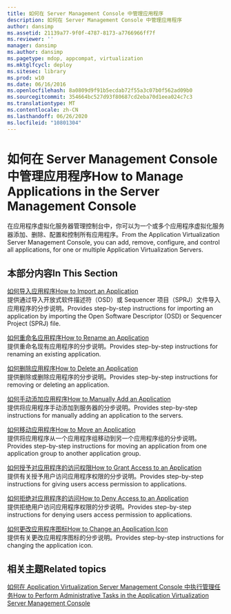 ```yaml
---
title: 如何在 Server Management Console 中管理应用程序
description: 如何在 Server Management Console 中管理应用程序
author: dansimp
ms.assetid: 21139a77-9f0f-4787-8173-a7766966ff7f
ms.reviewer: ''
manager: dansimp
ms.author: dansimp
ms.pagetype: mdop, appcompat, virtualization
ms.mktglfcycl: deploy
ms.sitesec: library
ms.prod: w10
ms.date: 06/16/2016
ms.openlocfilehash: 8a0809d9f91b5ecdab72f55a3c07b0f562ad09b0
ms.sourcegitcommit: 354664bc527d93f80687cd2eba70d1eea024c7c3
ms.translationtype: MT
ms.contentlocale: zh-CN
ms.lasthandoff: 06/26/2020
ms.locfileid: "10801304"
---
```

# <span data-ttu-id="46604-103">如何在 Server Management Console 中管理应用程序</span><span class="sxs-lookup"><span data-stu-id="46604-103">How to Manage Applications in the Server Management Console</span></span>


<span data-ttu-id="46604-104">在应用程序虚拟化服务器管理控制台中，你可以为一个或多个应用程序虚拟化服务器添加、删除、配置和控制所有应用程序。</span><span class="sxs-lookup"><span data-stu-id="46604-104">From the Application Virtualization Server Management Console, you can add, remove, configure, and control all applications, for one or multiple Application Virtualization Servers.</span></span>

## <span data-ttu-id="46604-105">本部分内容</span><span class="sxs-lookup"><span data-stu-id="46604-105">In This Section</span></span>


<a href="" id="how-to-import-an-application"></a>[<span data-ttu-id="46604-106">如何导入应用程序</span><span class="sxs-lookup"><span data-stu-id="46604-106">How to Import an Application</span></span>](how-to-import-an-applicationserver.md)  
<span data-ttu-id="46604-107">提供通过导入开放式软件描述符（OSD）或 Sequencer 项目（SPRJ）文件导入应用程序的分步说明。</span><span class="sxs-lookup"><span data-stu-id="46604-107">Provides step-by-step instructions for importing an application by importing the Open Software Descriptor (OSD) or Sequencer Project (SPRJ) file.</span></span>

<a href="" id="how-to-rename-an-application"></a>[<span data-ttu-id="46604-108">如何重命名应用程序</span><span class="sxs-lookup"><span data-stu-id="46604-108">How to Rename an Application</span></span>](how-to-rename-an-application.md)  
<span data-ttu-id="46604-109">提供重命名现有应用程序的分步说明。</span><span class="sxs-lookup"><span data-stu-id="46604-109">Provides step-by-step instructions for renaming an existing application.</span></span>

<a href="" id="how-to-delete-an-application"></a>[<span data-ttu-id="46604-110">如何删除应用程序</span><span class="sxs-lookup"><span data-stu-id="46604-110">How to Delete an Application</span></span>](how-to-delete-an-application-server.md)  
<span data-ttu-id="46604-111">提供删除或删除应用程序的分步说明。</span><span class="sxs-lookup"><span data-stu-id="46604-111">Provides step-by-step instructions for removing or deleting an application.</span></span>

<a href="" id="how-to-manually-add-an-application"></a>[<span data-ttu-id="46604-112">如何手动添加应用程序</span><span class="sxs-lookup"><span data-stu-id="46604-112">How to Manually Add an Application</span></span>](how-to-manually-add-an-application.md)  
<span data-ttu-id="46604-113">提供将应用程序手动添加到服务器的分步说明。</span><span class="sxs-lookup"><span data-stu-id="46604-113">Provides step-by-step instructions for manually adding an application to the servers.</span></span>

<a href="" id="how-to-move-an-application"></a>[<span data-ttu-id="46604-114">如何移动应用程序</span><span class="sxs-lookup"><span data-stu-id="46604-114">How to Move an Application</span></span>](how-to-move-an-application.md)  
<span data-ttu-id="46604-115">提供将应用程序从一个应用程序组移动到另一个应用程序组的分步说明。</span><span class="sxs-lookup"><span data-stu-id="46604-115">Provides step-by-step instructions for moving an application from one application group to another application group.</span></span>

<a href="" id="how-to-grant-access-to-an-application"></a>[<span data-ttu-id="46604-116">如何授予对应用程序的访问权限</span><span class="sxs-lookup"><span data-stu-id="46604-116">How to Grant Access to an Application</span></span>](how-to-grant-access-to-an-application.md)  
<span data-ttu-id="46604-117">提供有关授予用户访问应用程序权限的分步说明。</span><span class="sxs-lookup"><span data-stu-id="46604-117">Provides step-by-step instructions for giving users access permission to applications.</span></span>

<a href="" id="how-to-deny-access-to-an-application"></a>[<span data-ttu-id="46604-118">如何拒绝对应用程序的访问</span><span class="sxs-lookup"><span data-stu-id="46604-118">How to Deny Access to an Application</span></span>](how-to-deny-access-to-an-application.md)  
<span data-ttu-id="46604-119">提供拒绝用户访问应用程序权限的分步说明。</span><span class="sxs-lookup"><span data-stu-id="46604-119">Provides step-by-step instructions for denying users access permission to applications.</span></span>

<a href="" id="how-to-change-an-application-icon"></a>[<span data-ttu-id="46604-120">如何更改应用程序图标</span><span class="sxs-lookup"><span data-stu-id="46604-120">How to Change an Application Icon</span></span>](how-to-change-an-application-iconserver.md)  
<span data-ttu-id="46604-121">提供有关更改应用程序图标的分步说明。</span><span class="sxs-lookup"><span data-stu-id="46604-121">Provides step-by-step instructions for changing the application icon.</span></span>

## <span data-ttu-id="46604-122">相关主题</span><span class="sxs-lookup"><span data-stu-id="46604-122">Related topics</span></span>


[<span data-ttu-id="46604-123">如何在 Application Virtualization Server Management Console 中执行管理任务</span><span class="sxs-lookup"><span data-stu-id="46604-123">How to Perform Administrative Tasks in the Application Virtualization Server Management Console</span></span>](how-to-perform-administrative-tasks-in-the-application-virtualization-server-management-console.md)

 

 





